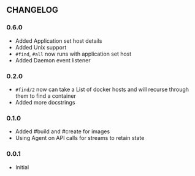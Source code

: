 ## CHANGELOG

### 0.6.0
* Added Application set host details
* Added Unix support
* `#find`, `#all` now runs with application set host
* Added Daemon event listener

### 0.2.0
* `#find/2` now can take a List of docker hosts and will recurse through them to find a container
* Added more docstrings

### 0.1.0
* Added #build and #create for images
* Using Agent on API calls for streams to retain state

### 0.0.1
* Initial
